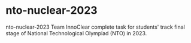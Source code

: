 # nto-nuclear-2023
 nto-nuclear-2023 Team InnoClear complete task for students' track final stage of National Technological Olympiad (NTO) in 2023.
